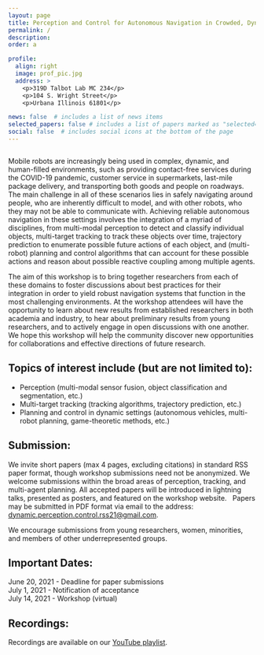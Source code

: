 ```yaml
---
layout: page
title: Perception and Control for Autonomous Navigation in Crowded, Dynamic Environments 
permalink: /
description: 
order: a

profile:
  align: right
  image: prof_pic.jpg
  address: >
    <p>319D Talbot Lab MC 234</p>
    <p>104 S. Wright Street</p>
    <p>Urbana Illinois 61801</p>

news: false  # includes a list of news items
selected_papers: false # includes a list of papers marked as "selected={true}"
social: false  # includes social icons at the bottom of the page
---
```


<img class="img-fluid rounded z-depth-1" src="{{ '/assets/img/front.jpeg' | relative_url }}" alt="" title="front"/>


Mobile robots are increasingly being used in complex, dynamic, and human-filled environments, such as providing contact-free services during the COVID-19 pandemic, customer service in supermarkets, last-mile package delivery, and transporting both goods and people on roadways. The main challenge in all of these scenarios lies in safely navigating around people, who are inherently difficult to model, and with other robots, who they may not be able to communicate with. Achieving reliable autonomous navigation in these settings involves the integration of a myriad of disciplines, from multi-modal perception to detect and classify individual objects, multi-target tracking to track these objects over time, trajectory prediction to enumerate possible future actions of each object, and (multi-robot) planning and control algorithms that can account for these possible actions and reason about possible reactive coupling among multiple agents.

The aim of this workshop is to bring together researchers from each of these domains to foster discussions about best practices for their integration in order to yield robust navigation systems that function in the most challenging environments. At the workshop attendees will have the opportunity to learn about new results from established researchers in both academia and industry, to hear about preliminary results from young researchers, and to actively engage in open discussions with one another. We hope this workshop will help the community discover new opportunities for collaborations and effective directions of future research.

<h2> Topics of interest include (but are not limited to): </h2>

- Perception (multi-modal sensor fusion, object classification and segmentation, etc.) 
- Multi-target tracking (tracking algorithms, trajectory prediction, etc.) 
- Planning and control in dynamic settings (autonomous vehicles, multi-robot planning, game-theoretic methods, etc.) 


<h2> Submission: </h2>

We invite short papers (max 4 pages, excluding citations) in standard RSS paper format, though workshop submissions need not be anonymized. We welcome submissions within the broad areas of perception, tracking, and multi-agent planning. All accepted papers will be introduced in lightning talks, presented as posters, and featured on the workshop website.
 
Papers may be submitted in PDF format via email to the address: <a href="mailto:dynamic.perception.control.rss21@gmail.com">dynamic.perception.control.rss21@gmail.com</a>.

We encourage submissions from young researchers, women, minorities, and members of other underrepresented groups.


<h2> Important Dates: </h2>


June 20, 2021 - Deadline for paper submissions <br>
July 1, 2021 - Notification of acceptance <br>
July 14, 2021 - Workshop (virtual) <br> 

<h2> Recordings: </h2>

Recordings are available on our <a href="https://youtu.be/4xsQghRro3Y">YouTube playlist</a>. 
